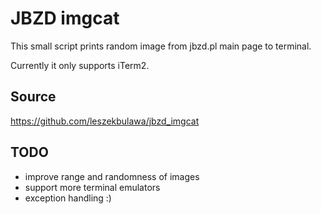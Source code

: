 # JBZD imgcat
This small script prints random image from jbzd.pl main page to terminal.

Currently it only supports iTerm2.  

## Source
https://github.com/leszekbulawa/jbzd_imgcat

## TODO
- improve range and randomness of images
- support more terminal emulators
- exception handling :)
